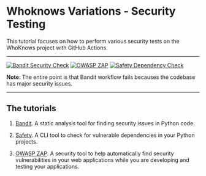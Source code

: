 # Whoknows Variations - Security Testing

This tutorial focuses on how to perform various security tests on the WhoKnows project with GitHub Actions.

---

[![Bandit Security Check](https://github.com/who-knows-inc/whoknows_variations/actions/workflows/bandit.yml/badge.svg?branch=security_testing)](https://github.com/who-knows-inc/whoknows_variations/actions/workflows/bandit.yml)
[![OWASP ZAP](https://github.com/who-knows-inc/whoknows_variations/actions/workflows/owasp_zap.yml/badge.svg?branch=security_testing)](https://github.com/who-knows-inc/whoknows_variations/actions/workflows/owasp_zap.yml)
[![Safety Dependency Check](https://github.com/who-knows-inc/whoknows_variations/actions/workflows/safety.yml/badge.svg?branch=security_testing)](https://github.com/who-knows-inc/whoknows_variations/actions/workflows/safety.yml)

**Note**: The entire point is that Bandit workflow fails becauses the codebase has major security issues.

---

## The tutorials

1. [Bandit](./tutorials/01._bandit.md). A static analysis tool for finding security issues in Python code.

2. [Safety](./tutorials/02._safety.md). A CLI tool to check for vulnerable dependencies in your Python projects.

3. [OWASP ZAP](./tutorials/03._owasp_zap.md). A security tool to help automatically find security vulnerabilities in your web applications while you are developing and testing your applications.

